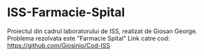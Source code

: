 # ISS-Farmacie-Spital
Proiectul din cadrul laboratorului de ISS, realizat de Giosan George. Problema rezolvata este "Farmacie Spital"
Link catre cod: https://github.com/Giosinio/Cod-ISS
